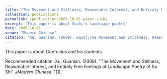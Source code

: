 ```yaml
---
title: "The Movement and Stillness, Reasonable Interest, and Entirely Free Feelings of Landscape Poetry of Su Shi"
collection: publications
permalink: /publication/2009-10-01-paper-sushi
excerpt: "This paper is about Sushi's landscape poetry"
date: 2009-10-01
venue: "Modern Chinese"
citation: 'Xu, Guanlan. (2009). &quot;The Movement and Stillness, Reasonable Interest, and Entirely Free Feelings of Landscape Poetry of Su Shi. &quot; <i>Modern Chinese</i>. 1(1).'
---
```



This paper is about Confucius and his students.

Recommended citation: Xu, Guanlan. (2009). "The Movement and Stillness, Reasonable Interest, and Entirely Free Feelings of Landscape Poetry of Su Shi" <i>JModern Chinese</i>. 1(1).


